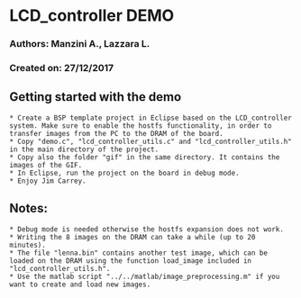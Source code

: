 # LCD_controller DEMO

### Authors: Manzini A., Lazzara L.
### Created on: 27/12/2017

## Getting started with the demo
	
	* Create a BSP template project in Eclipse based on the LCD_controller system. Make sure to enable the hostfs functionality, in order to transfer images from the PC to the DRAM of the board.
	* Copy "demo.c", "lcd_controller_utils.c" and "lcd_controller_utils.h" in the main directory of the project.
	* Copy also the folder "gif" in the same directory. It contains the images of the GIF.
	* In Eclipse, run the project on the board in debug mode.
	* Enjoy Jim Carrey.
	
## Notes:
	* Debug mode is needed otherwise the hostfs expansion does not work.
	* Writing the 8 images on the DRAM can take a while (up to 20 minutes).
	* The file "lenna.bin" contains another test image, which can be loaded on the DRAM using the function load_image included in "lcd_controller_utils.h".
	* Use the matlab script "../../matlab/image_preprocessing.m" if you want to create and load new images.